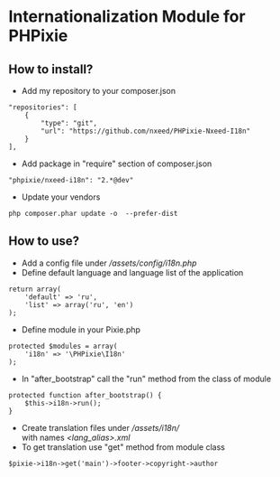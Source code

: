 Internationalization Module for PHPixie
=========

How to install?
----

* Add my repository to your composer.json

```
"repositories": [
    {
        "type": "git",
        "url": "https://github.com/nxeed/PHPixie-Nxeed-I18n"
    }
],
```
* Add package in "require" section of composer.json

```
"phpixie/nxeed-i18n": "2.*@dev"
```
* Update your vendors

```
php composer.phar update -o  --prefer-dist
```

How to use?
----

* Add a config file under */assets/config/i18n.php*
* Define default language and language list of the application

```
return array(
    'default' => 'ru',
    'list' => array('ru', 'en')
);
```

* Define module in your Pixie.php

```
protected $modules = array(
    'i18n' => '\PHPixie\I18n'
);
```

* In "after_bootstrap" call the "run" method from the class of module

```
protected function after_bootstrap() {
    $this->i18n->run();
}
```

* Create translation files under */assets/i18n/<section name>* with names *<lang_alias>.xml*
* To get translation use "get" method from module class

```
$pixie->i18n->get('main')->footer->copyright->author
```
